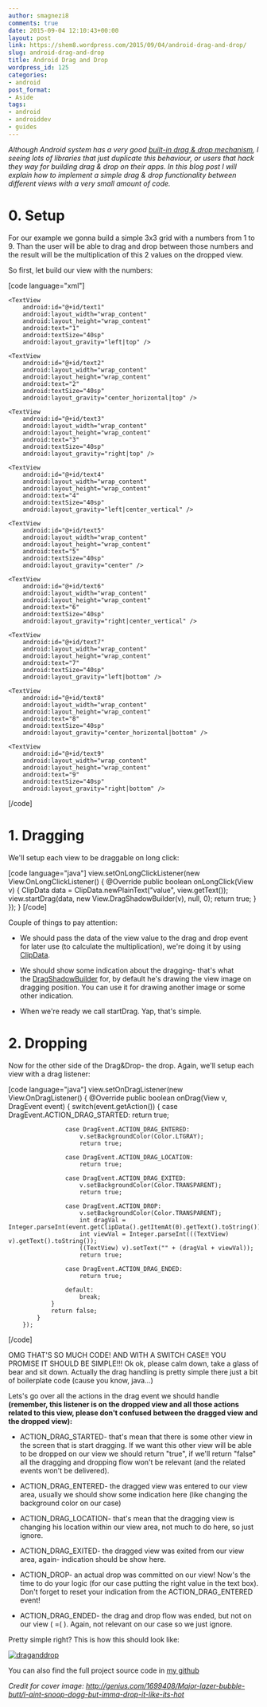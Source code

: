 ```yaml
---
author: smagnezi8
comments: true
date: 2015-09-04 12:10:43+00:00
layout: post
link: https://shem8.wordpress.com/2015/09/04/android-drag-and-drop/
slug: android-drag-and-drop
title: Android Drag and Drop
wordpress_id: 125
categories:
- android
post_format:
- Aside
tags:
- android
- androiddev
- guides
---
```


_Although Android system has a very good [built-in drag & drop mechanism](http://developer.android.com/guide/topics/ui/drag-drop.html), I seeing lots of libraries that just duplicate this behaviour, or users that hack they way for building drag & drop on their apps. In this blog post I will explain how to implement a simple drag & drop functionality between different views with a very small amount of code._


# 0. Setup


For our example we gonna build a simple 3x3 grid with a numbers from 1 to 9. Than the user will be able to drag and drop between those numbers and the result will be the multiplication of this 2 values on the dropped view.

So first, let build our view with the numbers:

[code language="xml"]
<FrameLayout xmlns:android="http://schemas.android.com/apk/res/android"
    xmlns:tools="http://schemas.android.com/tools" android:layout_width="match_parent"
    android:layout_height="match_parent"
    android:padding="20dp"
    tools:context=".MainActivityFragment">

    <TextView
        android:id="@+id/text1"
        android:layout_width="wrap_content"
        android:layout_height="wrap_content"
        android:text="1"
        android:textSize="40sp"
        android:layout_gravity="left|top" />

    <TextView
        android:id="@+id/text2"
        android:layout_width="wrap_content"
        android:layout_height="wrap_content"
        android:text="2"
        android:textSize="40sp"
        android:layout_gravity="center_horizontal|top" />

    <TextView
        android:id="@+id/text3"
        android:layout_width="wrap_content"
        android:layout_height="wrap_content"
        android:text="3"
        android:textSize="40sp"
        android:layout_gravity="right|top" />

    <TextView
        android:id="@+id/text4"
        android:layout_width="wrap_content"
        android:layout_height="wrap_content"
        android:text="4"
        android:textSize="40sp"
        android:layout_gravity="left|center_vertical" />

    <TextView
        android:id="@+id/text5"
        android:layout_width="wrap_content"
        android:layout_height="wrap_content"
        android:text="5"
        android:textSize="40sp"
        android:layout_gravity="center" />

    <TextView
        android:id="@+id/text6"
        android:layout_width="wrap_content"
        android:layout_height="wrap_content"
        android:text="6"
        android:textSize="40sp"
        android:layout_gravity="right|center_vertical" />

    <TextView
        android:id="@+id/text7"
        android:layout_width="wrap_content"
        android:layout_height="wrap_content"
        android:text="7"
        android:textSize="40sp"
        android:layout_gravity="left|bottom" />

    <TextView
        android:id="@+id/text8"
        android:layout_width="wrap_content"
        android:layout_height="wrap_content"
        android:text="8"
        android:textSize="40sp"
        android:layout_gravity="center_horizontal|bottom" />

    <TextView
        android:id="@+id/text9"
        android:layout_width="wrap_content"
        android:layout_height="wrap_content"
        android:text="9"
        android:textSize="40sp"
        android:layout_gravity="right|bottom" />
</FrameLayout>
[/code]




# 1. Dragging


We'll setup each view to be draggable on long click:

[code language="java"]
view.setOnLongClickListener(new View.OnLongClickListener() {
    @Override
        public boolean onLongClick(View v) {
            ClipData data = ClipData.newPlainText("value", view.getText());
            view.startDrag(data, new View.DragShadowBuilder(v), null, 0);
            return true;
        }
    });
}
[/code]

Couple of things to pay attention:



	
  * We should pass the data of the view value to the drag and drop event for later use (to calculate the multiplication), we're doing it by using [ClipData](http://developer.android.com/reference/android/content/ClipData.html).

	
  * We should show some indication about the dragging- that's what the [DragShadowBuilder](http://developer.android.com/reference/android/view/View.DragShadowBuilder.html) for, by default he's drawing the view image on dragging position. You can use it for drawing another image or some other indication.

	
  * When we're ready we call startDrag. Yap, that's simple.





# 2. Dropping


Now for the other side of the Drag&Drop- the drop. Again, we'll setup each view with a drag listener:

[code language="java"]
        view.setOnDragListener(new View.OnDragListener() {
            @Override
            public boolean onDrag(View v, DragEvent event) {
                switch(event.getAction()) {
                    case DragEvent.ACTION_DRAG_STARTED:
                        return true;

                    case DragEvent.ACTION_DRAG_ENTERED:
                        v.setBackgroundColor(Color.LTGRAY);
                        return true;

                    case DragEvent.ACTION_DRAG_LOCATION:
                        return true;

                    case DragEvent.ACTION_DRAG_EXITED:
                        v.setBackgroundColor(Color.TRANSPARENT);
                        return true;

                    case DragEvent.ACTION_DROP:
                        v.setBackgroundColor(Color.TRANSPARENT);
                        int dragVal = Integer.parseInt(event.getClipData().getItemAt(0).getText().toString());
                        int viewVal = Integer.parseInt(((TextView) v).getText().toString());
                        ((TextView) v).setText("" + (dragVal + viewVal));
                        return true;

                    case DragEvent.ACTION_DRAG_ENDED:
                        return true;

                    default:
                        break;
                }
                return false;
            }
        });
[/code]

OMG THAT'S SO MUCH CODE! AND WITH A SWITCH CASE!! YOU PROMISE IT SHOULD BE SIMPLE!!!
Ok ok, please calm down, take a glass of bear and sit down. Actually the drag handling is pretty simple there just a bit of boilerplate code (cause you know, java...)

Lets's go over all the actions in the drag event we should handle **(remember, this listener is on the dropped view and all those actions related to this view, please don't confused between the dragged view and the dropped view):**



	
  * ACTION_DRAG_STARTED- that's mean that there is some other view in the screen that is start dragging. If we want this other view will be able to be dropped on our view we should return "true", if we'll return "false" all the dragging and dropping flow won't be relevant (and the related events won't be delivered).

	
  * ACTION_DRAG_ENTERED- the dragged view was entered to our view area, usually we should show some indication here (like changing the background color on our case)

	
  * ACTION_DRAG_LOCATION- that's mean that the dragging view is changing his location within our view area, not much to do here, so just ignore.

	
  * ACTION_DRAG_EXITED- the dragged view was exited from our view area, again- indication should be show here.

	
  * ACTION_DROP- an actual drop was committed on our view! Now's the time to do your logic (for our case putting the right value in the text box). Don't forget to reset your indication from the ACTION_DRAG_ENTERED event!

	
  * ACTION_DRAG_ENDED- the drag and drop flow was ended, but not on our view ( =( ). Again, not relevant on our case so we just ignore.


Pretty simple right? This is how this should look like:

[![draganddrop](https://shem8.files.wordpress.com/2015/09/draganddrop.gif?w=180)](https://shem8.files.wordpress.com/2015/09/draganddrop.gif)

You can also find the full project source code in [my github](https://github.com/shem8/AndroidDragAndDrop)

_Credit for cover image: http://genius.com/1699408/Major-lazer-bubble-butt/I-aint-snoop-dogg-but-imma-drop-it-like-its-hot_
